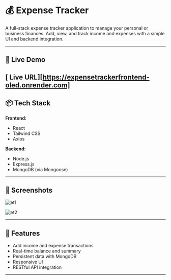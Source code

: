 # 💰 Expense Tracker

A full-stack expense tracker application to manage your personal or business finances. Add, view, and track income and expenses with a simple UI and backend integration.

---

## 🔗 Live Demo
[ Live URL][https://expensetrackerfrontend-oled.onrender.com]  
---

## 📦 Tech Stack

**Frontend:**
- React
- Tailwind CSS 
- Axios

**Backend:**
- Node.js
- Express.js
- MongoDB (via Mongoose)

---

## 📸 Screenshots
![et1](https://github.com/user-attachments/assets/f9475c91-6ec7-40f0-b025-cbc8a2c53981)

![et2](https://github.com/user-attachments/assets/a01811cc-b8e2-42fa-b60e-81a60b939988)


---

## 🚀 Features

- Add income and expense transactions
- Real-time balance and summary
- Persistent data with MongoDB
- Responsive UI
- RESTful API integration

---

